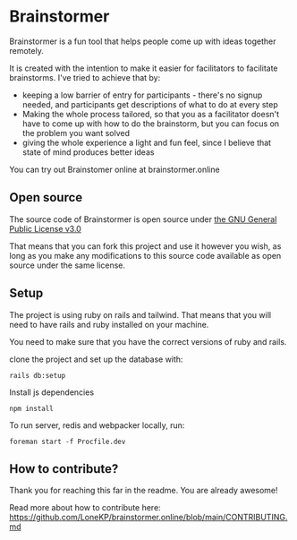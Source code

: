 # Brainstormer

Brainstormer is a fun tool that helps people come up with ideas together remotely. 

It is created with the intention to make it easier for facilitators to facilitate brainstorms. I've tried to achieve that by:

* keeping a low barrier of entry for participants - there's no signup needed, and participants get descriptions of what to do at every step
* Making the whole process tailored, so that you as a facilitator doesn't have to come up with how to do the brainstorm, but you can focus on the problem you want solved
* giving the whole experience a light and fun feel, since I believe that state of mind produces better ideas

You can try out Brainstomer online at brainstormer.online

## Open source

The source code of Brainstormer is open source under [the GNU General Public License v3.0](https://choosealicense.com/licenses/gpl-3.0/#)

That means that you can fork this project and use it however you wish, as long as you make any modifications to this source code available as open source under the same license.

## Setup

The project is using ruby on rails and tailwind. That means that you will need to have rails and ruby installed on your machine. 

You need to make sure that you have the correct versions of ruby and rails. 

clone the project and set up the database with:

``rails db:setup``

Install js dependencies

``npm install``

To run server, redis and webpacker locally, run: 

``foreman start -f Procfile.dev``

## How to contribute?

Thank you for reaching this far in the readme. You are already awesome!

Read more about how to contribute here: https://github.com/LoneKP/brainstormer.online/blob/main/CONTRIBUTING.md
